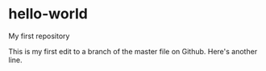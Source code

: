 # hello-world
My first repository

This is my first edit to a branch of the master file on Github.
Here's another line.

